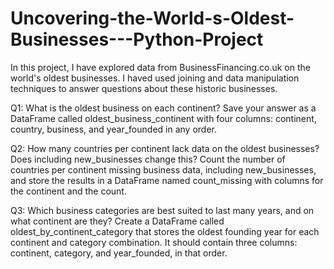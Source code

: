 # Uncovering-the-World-s-Oldest-Businesses---Python-Project

In this project, I have explored data from BusinessFinancing.co.uk on the world's oldest businesses. I haved used  joining and data manipulation techniques to answer questions about these historic businesses.



Q1:
What is the oldest business on each continent? Save your answer as a DataFrame called oldest_business_continent with four columns: continent, country, business, and year_founded in any order.

Q2:
How many countries per continent lack data on the oldest businesses? Does including new_businesses change this? 
Count the number of countries per continent missing business data, including new_businesses, and store the results in a DataFrame named count_missing with columns for the continent and the count.

Q3:
Which business categories are best suited to last many years, and on what continent are they? 
Create a DataFrame called oldest_by_continent_category that stores the oldest founding year for each continent and category combination. It should contain three columns: continent, category, and year_founded, in that order.
